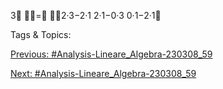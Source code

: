 3
=
2·3−2·1
2·1−0·3
0·1−2·1

   Tags & Topics:
   

[Previous: #Analysis-Lineare_Algebra-230308_59](Analysis-Lineare_Algebra-230308_59.md)

[Next: #Analysis-Lineare_Algebra-230308_59](Analysis-Lineare_Algebra-230308_59.md)